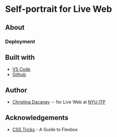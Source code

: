 <!-- Every README should start with an H1 -->

# Self-portrait for Live Web

## About

### Deployment

<!-- This project is hosted on Glitch. -->

## Built with

- [VS Code](https://code.visualstudio.com/)
- [Github](https://github.com)

## Author

- [Christina Dacanay](http://cdacanay.com/) -- for Live Web at [NYU ITP](https://itp.nyu.edu)

<!-- ## Code of Conduct -->

<!-- Please read the [CODE OF CONDUCT](https://www.mozilla.org/en-US/about/governance/policies/participation/) -->

<!-- ## License -->

<!-- This is README template is licensed according to [Attribution 4.0 International (CC BY 4.0) ](https://creativecommons.org/licenses/by/4.0/) -->
<!-- thank and reference all the things that made your project happen -->

## Acknowledgements

- [CSS Tricks](https://css-tricks.com/snippets/css/a-guide-to-flexbox/) - A Guide to Flexbox
